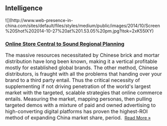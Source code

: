 ## Intelligence
 <div class="intelligence-items"> <article class="intelligence-item"> ![](http://www.web-presence-in-china.com/sites/default/files/styles/medium/public/images/2014/10/Screen%20Shot%202014-10-27%20at%201.53.05%20pm.jpg?itok=2xK55lXY) <div class="intelligence-item-content"> 

### [Online Store Central to Sound Regional Planning](http://www.chinadigitalreview.com/3-ways-your-china-online-store-beats-the-socks-off-your-china-physical-store/ "Online Store Central to Sound Regional Planning")

<span style="font-size: medium;">The massive resources necessitated by Chinese brick and mortar distribution have long been known, making it a vertical profitable mostly for established global brands. The other method, Chinese distributors, is fraught with all the problems that handing over your brand to a third party entail. Thus the critical necessity of supplementing if not driving penetration of the world&apos;s largest market with the targeted, scalable strategies that online commerce entails. Measuring the market, mapping personas, then pulling targeted demos with a mixture of paid and owned advertising to high-converting digital platforms has proven the highest-ROI method of expanding China market share, period.&#xA0;</span>
 [Read More &#xBB;](http://www.chinadigitalreview.com/3-ways-your-china-online-store-beats-the-socks-off-your-china-physical-store/ "Online Store Central to Sound Regional Planning") </div> </article> </div>